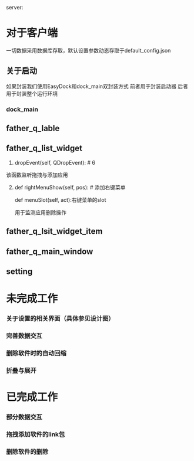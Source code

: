 server:
    
    
    
# 对于客户端
一切数据采用数据库存取，默认设置参数动态存取于default_config.json

## 关于启动
如果封装我们使用EasyDock和dock_main双封装方式
前者用于封装启动器
后者用于封装整个运行环境
### dock_main

## father_q_lable

## father_q_list_widget

1. dropEvent(self, QDropEvent):  # 6

该函数监听拖拽与添加应用

2. def rightMenuShow(self, pos):  # 添加右键菜单

    def menuSlot(self, act):右键菜单的slot
    
    用于监测应用删除操作

## father_q_lsit_widget_item

## father_q_main_window

## setting

# 未完成工作
### 关于设置的相关界面（具体参见设计图）
### 完善数据交互
### 删除软件时的自动回缩
### 折叠与展开

# 已完成工作
### 部分数据交互
### 拖拽添加软件的link包
### 删除软件的删除